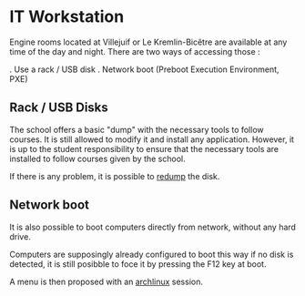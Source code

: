 # IT Workstation

Engine rooms located at Villejuif or Le Kremlin-Bicêtre are available at any time of the day and night. There are two ways of accessing those :

. Use a rack / USB disk
. Network boot (Preboot Execution Environment, PXE)

## Rack / USB Disks

The school offers a basic "dump" with the necessary tools to follow courses. It is still allowed to modify it and install any application. However, it is up to the student responsibility to ensure that the necessary tools are installed to follow courses given by the school.

If there is any problem, it is possible to [redump](redump.md) the disk.

## Network boot

It is also possible to boot computers directly from network, without any hard drive.

Computers are supposingly already configured to boot this way if no disk is detected, it is still posibble to foce it by pressing the F12 key at boot.

A menu is then proposed with an [archlinux](archlinux_netboot.md) session.

